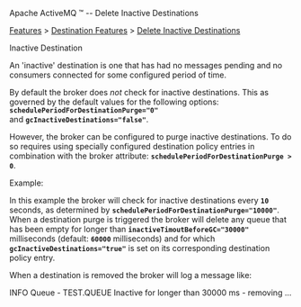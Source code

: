 Apache ActiveMQ ™ -- Delete Inactive Destinations 

[Features](features.html) > [Destination Features](destination-features.html) > [Delete Inactive Destinations](delete-inactive-destinations.html)


Inactive Destination

An 'inactive' destination is one that has had no messages pending and no consumers connected for some configured period of time.

By default the broker does _not_ check for inactive destinations. This as governed by the default values for the following options: **`schedulePeriodForDestinationPurge="0"`** and **`gcInactiveDestinations="false"`**.

However, the broker can be configured to purge inactive destinations. To do so requires using specially configured destination policy entries in combination with the broker attribute: **`schedulePeriodForDestinationPurge > 0`**.

Example:

<broker xmlns="http://activemq.apache.org/schema/core" schedulePeriodForDestinationPurge="10000">

  <destinationPolicy>
     <policyMap>
        <policyEntries>
           <policyEntry queue=">" gcInactiveDestinations="true" inactiveTimoutBeforeGC="30000"/>
        </policyEntries>
     </policyMap>
  </destinationPolicy>
      
</broker>

In this example the broker will check for inactive destinations every **`10`** seconds, as determined by **`schedulePeriodForDestinationPurge="10000"`**. When a destination purge is triggered the broker will delete any queue that has been empty for longer than **`inactiveTimoutBeforeGC="30000"`** milliseconds (default: **`60000`** milliseconds) and for which **`gcInactiveDestinations="true"`** is set on its corresponding destination policy entry.

When a destination is removed the broker will log a message like:

INFO  Queue                          - TEST.QUEUE Inactive for longer than 30000 ms - removing ...

